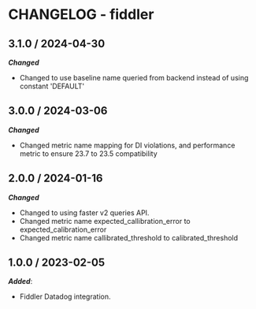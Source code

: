 # CHANGELOG - fiddler

## 3.1.0 / 2024-04-30

***Changed***

* Changed to use baseline name queried from backend instead of using constant 'DEFAULT'

## 3.0.0 / 2024-03-06

***Changed***

* Changed metric name mapping for DI violations, and performance metric to ensure 23.7 to 23.5 compatibility

## 2.0.0 / 2024-01-16

***Changed***

* Changed to using faster v2 queries API.
* Changed metric name expected_callibration_error to expected_calibration_error
* Changed metric name callibrated_threshold to calibrated_threshold

## 1.0.0 / 2023-02-05

***Added***:

* Fiddler Datadog integration.
